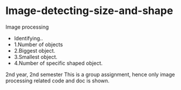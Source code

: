 # Image-detecting-size-and-shape
Image processing
- Identifying..
- 1.Number of objects
- 2.Biggest object.
- 3.Smallest object.
- 4.Number of specific shaped object.

2nd year, 2nd semester
This is a group assignment, hence only image processing related code and doc is shown.


